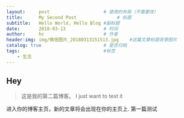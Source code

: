 ```yaml
---
layout:     post                    # 使用的布局（不需要改）
title:      My Second Post               # 标题 
subtitle:   Hello World, Hello Blog #副标题
date:       2018-03-13              # 时间
author:     hc                      # 作者
header-img: img/微信图片_20180313151513.jpg    #这篇文章标题背景图片
catalog: true                       # 是否归档
tags:                               #标签
    - 生活
---
```


## Hey
>这是我的第二篇博客。
>I just want to test it 

进入你的博客主页，新的文章将会出现在你的主页上.
第一篇测试